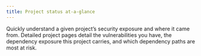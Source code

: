```yaml
---
title: Project status at-a-glance
---
```


Quickly understand a given project’s security exposure and where it came from. Detailed project pages detail the vulnerabilities you have, the dependency exposure this project carries, and which dependency paths are most at risk.

